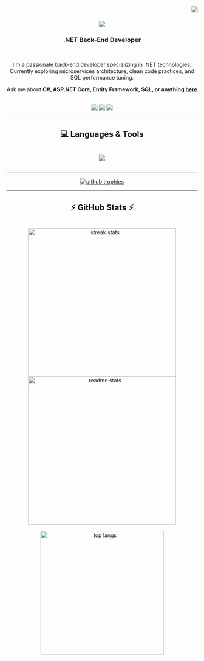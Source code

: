 <img align="right" src="https://visitor-badge.laobi.icu/badge?page_id=Mohamed-Ramadan9.Mohamed-Ramadan9" />
<h1 align="center">
    <img src="https://readme-typing-svg.herokuapp.com/?font=Righteous&size=35&center=true&vCenter=true&width=500&height=70&duration=4000&lines=Hi+There!+👋;+I'm+Mohamed+Ramadan!;" />
</h1>
<h3 align="center">.NET Back-End Developer</h3>

<br/>

<div align="center">
 
I'm a passionate back-end developer specializing in .NET technologies.  
Currently exploring microservices architecture, clean code practices, and SQL performance tuning.

Ask me about **C#, ASP.NET Core, Entity Framework, SQL, or anything [here](https://github.com/Mohamed-Ramadan9/Mohamed-Ramadan9/issues)**

<br/>

</div>
 
<div align="center"> 
  <a href="mailto:mohamedramadanwork99@gmail.com">
    <img src="https://img.shields.io/badge/Gmail-333333?style=for-the-badge&logo=gmail&logoColor=red" />
  </a>
  <a href="https://www.linkedin.com/in/mohamed-ramadan-54197724a/" target="_blank">
    <img src="https://img.shields.io/badge/LinkedIn-0077B5?style=for-the-badge&logo=linkedin&logoColor=white" />
  </a>
  <a href="https://github.com/Mohamed-Ramadan9" target="_blank">
     <img src="https://img.shields.io/badge/GitHub-24292E?style=for-the-badge&logo=github&logoColor=white" />
  </a>
</div>

<hr/>

<h2 align="center">💻 Languages & Tools</h2>
<br/>
<div align="center">
   <img src="https://skillicons.dev/icons?i=dotnet,csharp,js,html,css,sql,github,vscode,postman,git,azure" />
</div>

<br/>
<hr/>

<div align="center">
<p>
  <a href="https://github.com/ryo-ma/github-profile-trophy">
    <img src="https://github-profile-trophy.vercel.app/?username=Mohamed-Ramadan9&theme=algolia&margin-w=15" alt="github trophies"/>
  </a>
</p>
</div>

<hr/>

<h2 align="center">⚡ GitHub Stats ⚡</h2>
<br/>
<div align="center">
  <img width=390 src="https://github-readme-streak-stats-salesp07.vercel.app/?user=Mohamed-Ramadan9&theme=react&border_radius=10" alt="streak stats"/>
  <img width=390 src="https://github-readme-stats.vercel.app/api?username=Mohamed-Ramadan9&show_icons=true&theme=react&rank_icon=github&border_radius=10" alt="readme stats" />
  <br/><br/>
  <img width=325 src="https://github-readme-stats-salesp07.vercel.app/api/top-langs/?username=Mohamed-Ramadan9&hide=CMake,Kotlin,Objective-C,Swift&langs_count=8&layout=compact&theme=react&border_radius=10" alt="top langs" />
</div>

<br/><br/>
